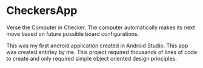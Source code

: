# CheckersApp
Verse the Computer in Checker.
The computer automatically makes its next move based on future possible board configurations.

This was my first android application created in Android Studio. This app was created entirley by me. This project required thousands of lines of code to create and only required simple object oriented design principles.
